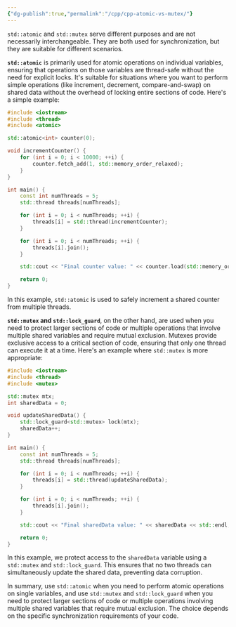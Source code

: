 ```yaml
---
{"dg-publish":true,"permalink":"/cpp/cpp-atomic-vs-mutex/"}
---
```


`std::atomic` and `std::mutex` serve different purposes and are not necessarily interchangeable. They are both used for synchronization, but they are suitable for different scenarios.

**`std::atomic`** is primarily used for atomic operations on individual variables, ensuring that operations on those variables are thread-safe without the need for explicit locks. It's suitable for situations where you want to perform simple operations (like increment, decrement, compare-and-swap) on shared data without the overhead of locking entire sections of code. Here's a simple example:

```cpp
#include <iostream>
#include <thread>
#include <atomic>

std::atomic<int> counter(0);

void incrementCounter() {
    for (int i = 0; i < 10000; ++i) {
        counter.fetch_add(1, std::memory_order_relaxed);
    }
}

int main() {
    const int numThreads = 5;
    std::thread threads[numThreads];

    for (int i = 0; i < numThreads; ++i) {
        threads[i] = std::thread(incrementCounter);
    }

    for (int i = 0; i < numThreads; ++i) {
        threads[i].join();
    }

    std::cout << "Final counter value: " << counter.load(std::memory_order_relaxed) << std::endl;

    return 0;
}
```

In this example, `std::atomic` is used to safely increment a shared counter from multiple threads.

**`std::mutex` and `std::lock_guard`**, on the other hand, are used when you need to protect larger sections of code or multiple operations that involve multiple shared variables and require mutual exclusion. Mutexes provide exclusive access to a critical section of code, ensuring that only one thread can execute it at a time. Here's an example where `std::mutex` is more appropriate:

```cpp
#include <iostream>
#include <thread>
#include <mutex>

std::mutex mtx;
int sharedData = 0;

void updateSharedData() {
    std::lock_guard<std::mutex> lock(mtx);
    sharedData++;
}

int main() {
    const int numThreads = 5;
    std::thread threads[numThreads];

    for (int i = 0; i < numThreads; ++i) {
        threads[i] = std::thread(updateSharedData);
    }

    for (int i = 0; i < numThreads; ++i) {
        threads[i].join();
    }

    std::cout << "Final sharedData value: " << sharedData << std::endl;

    return 0;
}
```

In this example, we protect access to the `sharedData` variable using a `std::mutex` and `std::lock_guard`. This ensures that no two threads can simultaneously update the shared data, preventing data corruption.

In summary, use `std::atomic` when you need to perform atomic operations on single variables, and use `std::mutex` and `std::lock_guard` when you need to protect larger sections of code or multiple operations involving multiple shared variables that require mutual exclusion. The choice depends on the specific synchronization requirements of your code.